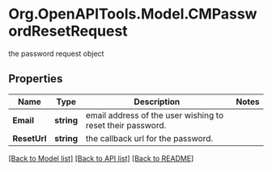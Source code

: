 # Org.OpenAPITools.Model.CMPasswordResetRequest
the password request object

## Properties

Name | Type | Description | Notes
------------ | ------------- | ------------- | -------------
**Email** | **string** | email address of the user wishing to reset their password. | 
**ResetUrl** | **string** | the callback url for the password. | 

[[Back to Model list]](../README.md#documentation-for-models) [[Back to API list]](../README.md#documentation-for-api-endpoints) [[Back to README]](../README.md)


